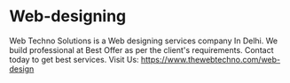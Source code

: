 # Web-designing
Web Techno Solutions is a Web designing services company In Delhi. We build professional at Best Offer as per the client's requirements. Contact today to get best services. Visit Us: https://www.thewebtechno.com/web-design
